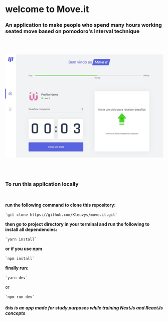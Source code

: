 # welcome to Move.it
### An application to make people who spend many hours working seated move based on pomodoro's interval technique
<br />
<br />

![home page of move.it](/src/assets/moveit_home.jpeg)

<br />
<br />

### To run this application locally
<br />

**run the following command to clone this repository:**

    `git clone https://github.com/Kleuvys/move.it.git`


**then go to project directory in your terminal and run the following to install all dependencies:**

    `yarn install`

**or if you use npm**

    `npm install`

**finally run:**

    `yarn dev`
or 
    
    `npm run dev`

#### _this is an app made for study purposes while training NextJs and ReactJs concepts_
